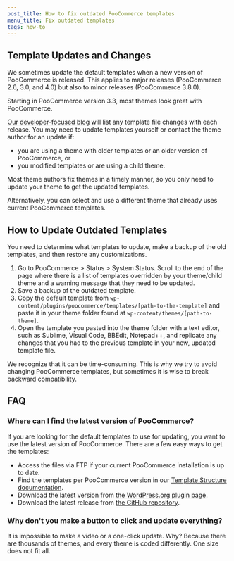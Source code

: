 ```yaml
---
post_title: How to fix outdated PooCommerce templates
menu_title: Fix outdated templates
tags: how-to
---
```


## Template Updates and Changes

We sometimes update the default templates when a new version of PooCommerce is released. This applies to major releases (PooCommerce 2.6, 3.0, and 4.0) but also to minor releases (PooCommerce 3.8.0).

Starting in PooCommerce version 3.3, most themes look great with PooCommerce. 

[Our developer-focused blog](https://developer.poocommerce.com/blog/) will list any template file changes with each release. You may need to update templates yourself or contact the theme author for an update if:

- you are using a theme with older templates or an older version of PooCommerce, or
- you modified templates or are using a child theme.

Most theme authors fix themes in a timely manner, so you only need to update your theme to get the updated templates.

Alternatively, you can select and use a different theme that already uses current PooCommerce templates.

## How to Update Outdated Templates

You need to determine what templates to update, make a backup of the old templates, and then restore any customizations.

1. Go to PooCommerce > Status > System Status. Scroll to the end of the page where there is a list of templates overridden by your theme/child theme and a warning message that they need to be updated.
2. Save a backup of the outdated template.
3. Copy the default template from `wp-content/plugins/poocommerce/templates/[path-to-the-template]` and paste it in your theme folder found at `wp-content/themes/[path-to-theme]`.
4. Open the template you pasted into the theme folder with a text editor, such as Sublime, Visual Code, BBEdit, Notepad++, and replicate any changes that you had to the previous template in your new, updated template file.

We recognize that it can be time-consuming. This is why we try to avoid changing PooCommerce templates, but sometimes it is wise to break backward compatibility.

## FAQ

### Where can I find the latest version of PooCommerce?

If you are looking for the default templates to use for updating, you want to use the latest version of PooCommerce. There are a few easy ways to get the templates:

- Access the files via FTP if your current PooCommerce installation is up to date.
- Find the templates per PooCommerce version in our [Template Structure documentation](https://poocommerce.com/document/template-structure/).
- Download the latest version from [the WordPress.org plugin page](https://wordpress.org/plugins/poocommerce/).
- Download the latest release from [the GitHub repository](https://github.com/poocommerce/poocommerce/releases).

### Why don't you make a button to click and update everything?

It is impossible to make a video or a one-click update. Why? Because there are thousands of themes, and every theme is coded differently. One size does not fit all.
